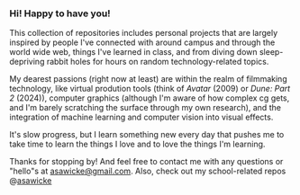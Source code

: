 ### Hi! Happy to have you!

This collection of repositories includes personal projects that are largely inspired by people I've connected with around campus and through the world wide web, things I've learned in class, and from diving down sleep-depriving rabbit holes for hours on random technology-related topics. 

My dearest passions (right now at least) are within the realm of filmmaking technology, like virtual prodution tools (think of _Avatar_ (2009) or _Dune: Part 2_ (2024)), computer graphics (although I'm aware of how complex cg gets, and I'm barely scratching the surface through my own research), and the integration of machine learning and computer vision into visual effects. 

It's slow progress, but I learn something new every day that pushes me to take time to learn the things I love and to love the things I'm learning. 

Thanks for stopping by! And feel free to contact me with any questions or "hello"s at asawicke@gmail.com. Also, check out my school-related repos @[asawicke](https://github.com/asawicke)
